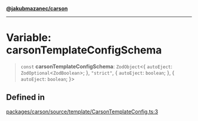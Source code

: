 [**@jakubmazanec/carson**](../README.md)

---

# Variable: carsonTemplateConfigSchema

> `const` **carsonTemplateConfigSchema**: `ZodObject`\<\{ `autoEject`:
> `ZodOptional`\<`ZodBoolean`\>; \}, `"strict"`, \{ `autoEject`: `boolean`; \}, \{ `autoEject`:
> `boolean`; \}\>

## Defined in

[packages/carson/source/template/CarsonTemplateConfig.ts:3](https://github.com/jakubmazanec/tools/blob/0633c96618f3c6692ade528aee0f27ac091468a5/packages/carson/source/template/CarsonTemplateConfig.ts#L3)
